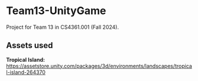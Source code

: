 # Team13-UnityGame
Project for Team 13 in CS4361.001 (Fall 2024).

## Assets used
**Tropical Island:** https://assetstore.unity.com/packages/3d/environments/landscapes/tropical-island-264370